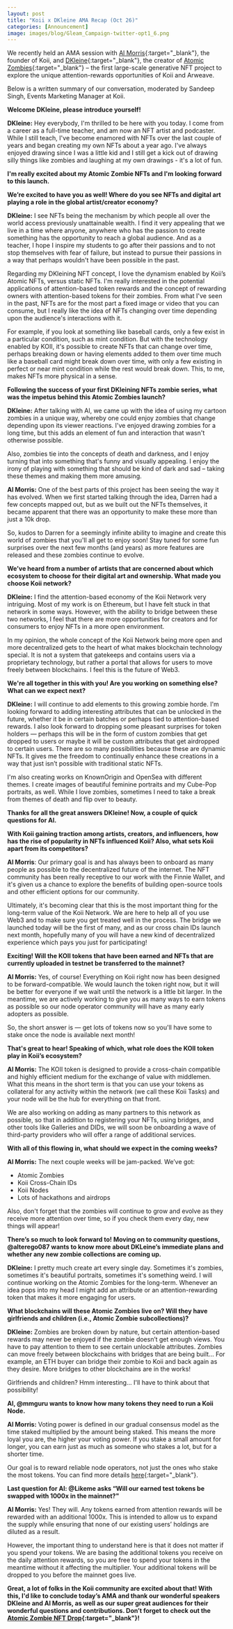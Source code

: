 ```yaml
---
layout: post
title: "Koii x DKleine AMA Recap (Oct 26)"
categories: [Announcement]
image: images/blog/Gleam_Campaign-twitter-opt1_6.png
---
```


We recently held an AMA session with [Al Morris](https://twitter.com/al_koii){:target="\_blank"}, the founder of Koii, and [DKleine](https://twitter.com/_DKleine){:target="\_blank"}, the creator of [Atomic Zombies](https://atomiczombies.io/){:target="\_blank"} – the first large-scale generative NFT project to explore the unique attention-rewards opportunities of Koii and Arweave.

Below is a written summary of our conversation, moderated by Sandeep Singh, Events Marketing Manager at Koii.

<b>Welcome DKleine, please introduce yourself!</b>

<b>DKleine:</b> Hey everybody, I'm thrilled to be here with you today. I come from a career as a full-time teacher, and am now an NFT artist and podcaster. While I still teach, I've become enamored with NFTs over the last couple of years and began creating my own NFTs about a year ago. I've always enjoyed drawing since I was a little kid and I still get a kick out of drawing silly things like zombies and laughing at my own drawings - it's a lot of fun.

<b>I'm really excited about my Atomic Zombie NFTs and I'm looking forward to this launch.</b>

<b>We’re excited to have you as well! Where do you see NFTs and digital art playing a role in the global artist/creator economy?</b>

<b>DKleine:</b> I see NFTs being the mechanism by which people all over the world access previously unattainable wealth. I find it very appealing that we live in a time where anyone, anywhere who has the passion to create something has the opportunity to reach a global audience. And as a teacher, I hope I inspire my students to go after their passions and to not stop themselves with fear of failure, but instead to pursue their passions in a way that perhaps wouldn't have been possible in the past.

Regarding my DKleining NFT concept, I love the dynamism enabled by Koii’s Atomic NFTs, versus static NFTs. I'm really interested in the potential applications of attention-based token rewards and the concept of rewarding owners with attention-based tokens for their zombies. From what I've seen in the past, NFTs are for the most part a fixed image or video that you can consume, but I really like the idea of NFTs changing over time depending upon the audience's interactions with it.

For example, if you look at something like baseball cards, only a few exist in a particular condition, such as mint condition. But with the technology enabled by KOII, it's possible to create NFTs that can change over time, perhaps breaking down or having elements added to them over time much like a baseball card might break down over time, with only a few existing in perfect or near mint condition while the rest would break down. This, to me, makes NFTs more physical in a sense.

<b>Following the success of your first DKleining NFTs zombie series, what was the impetus behind this Atomic Zombies launch?</b>

<b>DKleine:</b> After talking with Al, we came up with the idea of using my cartoon zombies in a unique way, whereby one could enjoy zombies that change depending upon its viewer reactions. I've enjoyed drawing zombies for a long time, but this adds an element of fun and interaction that wasn't otherwise possible.

Also, zombies tie into the concepts of death and darkness, and I enjoy turning that into something that's funny and visually appealing. I enjoy the irony of playing with something that should be kind of dark and sad – taking these themes and making them more amusing.

<b>Al Morris:</b> One of the best parts of this project has been seeing the way it has evolved. When we first started talking through the idea, Darren had a few concepts mapped out, but as we built out the NFTs themselves, it became apparent that there was an opportunity to make these more than just a 10k drop.

So, kudos to Darren for a seemingly infinite ability to imagine and create this world of zombies that you'll all get to enjoy soon! Stay tuned for some fun surprises over the next few months (and years) as more features are released and these zombies continue to evolve.

<b>We’ve heard from a number of artists that are concerned about which ecosystem to choose for their digital art and ownership. What made you choose Koii network?</b>

<b>DKleine:</b> I find the attention-based economy of the Koii Network very intriguing. Most of my work is on Ethereum, but I have felt stuck in that network in some ways. However, with the ability to bridge between these two networks, I feel that there are more opportunities for creators and for consumers to enjoy NFTs in a more open environment.

In my opinion, the whole concept of the Koii Network being more open and more decentralized gets to the heart of what makes blockchain technology special. It is not a system that gatekeeps and contains users via a proprietary technology, but rather a portal that allows for users to move freely between blockchains. I feel this is the future of Web3.

<b>We're all together in this with you! Are you working on something else? What can we expect next?</b>

<b>DKleine:</b> I will continue to add elements to this growing zombie horde. I'm looking forward to adding interesting attributes that can be unlocked in the future, whether it be in certain batches or perhaps tied to attention-based rewards. I also look forward to dropping some pleasant surprises for token holders — perhaps this will be in the form of custom zombies that get dropped to users or maybe it will be custom attributes that get airdropped to certain users. There are so many possibilities because these are dynamic NFTs. It gives me the freedom to continually enhance these creations in a way that just isn’t possible with traditional static NFTs.

I'm also creating works on KnownOrigin and OpenSea with different themes. I create images of beautiful feminine portraits and my Cube-Pop portraits, as well. While I love zombies, sometimes I need to take a break from themes of death and flip over to beauty.

<b>Thanks for all the great answers DKleine! Now, a couple of quick questions for Al.</b>

<b>With Koii gaining traction among artists, creators, and influencers, how has the rise of popularity in NFTs influenced Koii? Also, what sets Koii apart from its competitors?</b>

<b>Al Morris</b>: Our primary goal is and has always been to onboard as many people as possible to the decentralized future of the internet. The NFT community has been really receptive to our work with the Finnie Wallet, and it's given us a chance to explore the benefits of building open-source tools and other efficient options for our community.

Ultimately, it's becoming clear that this is the most important thing for the long-term value of the Koii Network. We are here to help all of you use Web3 and to make sure you get treated well in the process. The bridge we launched today will be the first of many, and as our cross chain IDs launch next month, hopefully many of you will have a new kind of decentralized experience which pays you just for participating!

<b>Exciting! Will the KOII tokens that have been earned and NFTs that are currently uploaded in testnet be transferred to the mainnet?</b>

<b>Al Morris:</b> Yes, of course! Everything on Koii right now has been designed to be forward-compatible. We would launch the token right now, but it will be better for everyone if we wait until the network is a little bit larger. In the meantime, we are actively working to give you as many ways to earn tokens as possible so our node operator community will have as many early adopters as possible.

So, the short answer is — get lots of tokens now so you'll have some to stake once the node is available next month!

<b>That's great to hear! Speaking of which, what role does the KOII token play in Koii’s ecosystem?</b>

<b>Al Morris:</b> The KOII token is designed to provide a cross-chain compatible and highly efficient medium for the exchange of value with middlemen. What this means in the short term is that you can use your tokens as collateral for any activity within the network (we call these Koii Tasks) and your node will be the hub for everything on that front.

We are also working on adding as many partners to this network as possible, so that in addition to registering your NFTs, using bridges, and other tools like Galleries and DIDs, we will soon be onboarding a wave of third-party providers who will offer a range of additional services.

<b>With all of this flowing in, what should we expect in the coming weeks?</b>

<b>Al Morris:</b> The next couple weeks will be jam-packed. We’ve got:

- Atomic Zombies
- Koii Cross-Chain IDs
- Koii Nodes
- Lots of hackathons and airdrops

Also, don't forget that the zombies will continue to grow and evolve as they receive more attention over time, so if you check them every day, new things will appear!

<b>There’s so much to look forward to! Moving on to community questions, @alterego087 wants to know more about DKLeine’s immediate plans and whether any new zombie collections are coming up.</b>

<b>DKleine:</b> I pretty much create art every single day. Sometimes it's zombies, sometimes it's beautiful portraits, sometimes it's something weird. I will continue working on the Atomic Zombies for the long-term. Whenever an idea pops into my head I might add an attribute or an attention-rewarding token that makes it more engaging for users.

<b>What blockchains will these Atomic Zombies live on? Will they have girlfriends and children (i.e., Atomic Zombie subcollections)?</b>

<b>DKleine:</b> Zombies are broken down by nature, but certain attention-based rewards may never be enjoyed if the zombie doesn’t get enough views. You have to pay attention to them to see certain unlockable attributes. Zombies can move freely between blockchains with bridges that are being built... For example, an ETH buyer can bridge their zombie to Koii and back again as they desire. More bridges to other blockchains are in the works!

Girlfriends and children? Hmm interesting... I'll have to think about that possibility!

<b>Al, @mmguru wants to know how many tokens they need to run a Koii Node.</b>

<b>Al Morris:</b> Voting power is defined in our gradual consensus model as the time staked multiplied by the amount being staked. This means the more loyal you are, the higher your voting power. If you stake a small amount for longer, you can earn just as much as someone who stakes a lot, but for a shorter time.

Our goal is to reward reliable node operators, not just the ones who stake the most tokens. You can find more details [here](https://koii.network/gradual-consensus.pdf){:target="\_blank"}.

<b>Last question for Al: @Likeme asks “Will our earned test tokens be swapped with 1000x in the mainnet?"</b>

<b>Al Morris:</b> Yes! They will. Any tokens earned from attention rewards will be rewarded with an additional 1000x. This is intended to allow us to expand the supply while ensuring that none of our existing users’ holdings are diluted as a result.

However, the important thing to understand here is that it does not matter if you spend your tokens. We are basing the additional tokens you receive on the daily attention rewards, so you are free to spend your tokens in the meantime without it affecting the multiplier. Your additional tokens will be dropped to you before the mainnet goes live.

<b>Great, a lot of folks in the Koii community are excited about that! With this, I'd like to conclude today’s AMA and thank our wonderful speakers DKleine and Al Morris, as well as our super great audiences for their wonderful questions and contributions.
Don’t forget to check out the [Atomic Zombie NFT Drop](https://atomiczombies.io/){:target="\_blank"}!</b>
